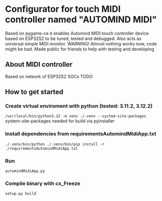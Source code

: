 # Configurator for touch MIDI controller named "AUTOMIND MIDI"
Based on pygame-ce it enables Automind MIDI touch controller device based on ESP32S2 to be tuned, tested and debugged.
Also acts as universal simple MIDI monitor.
WARNING! Almost nothing works now, code might be bad. Made public for friends to help with testing and developing

## About MIDI controller
Based on neteork of ESP32S2 SOCs
TODO

## How to get started
### Create virtual enviroment with python (tested: 3.11.2, 3.12.2)
```/usr/local/bin/python3.12 -m venv ./.venv --system-site-packages```
system-site-packages needed for build via pyinstaller
### Install dependencies from requirementsAutomindMidiApp.txt
```./.venv/bin/python ./.venv/bin/pip install -r ./requirementsAutomindMidiApp.txt``` 

### Run
```automindMidiApp.py```

### Compile binary with cx_Freeze
```setup.py build```
